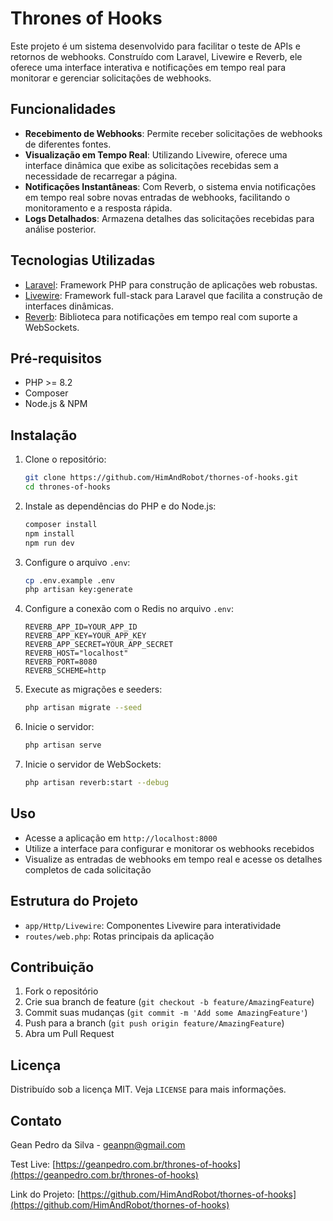 # Thrones of Hooks

Este projeto é um sistema desenvolvido para facilitar o teste de APIs e retornos de webhooks. Construído com Laravel, Livewire e Reverb, ele oferece uma interface interativa e notificações em tempo real para monitorar e gerenciar solicitações de webhooks.

## Funcionalidades

- **Recebimento de Webhooks**: Permite receber solicitações de webhooks de diferentes fontes.
- **Visualização em Tempo Real**: Utilizando Livewire, oferece uma interface dinâmica que exibe as solicitações recebidas sem a necessidade de recarregar a página.
- **Notificações Instantâneas**: Com Reverb, o sistema envia notificações em tempo real sobre novas entradas de webhooks, facilitando o monitoramento e a resposta rápida.
- **Logs Detalhados**: Armazena detalhes das solicitações recebidas para análise posterior.

## Tecnologias Utilizadas

- [Laravel](https://laravel.com/): Framework PHP para construção de aplicações web robustas.
- [Livewire](https://laravel-livewire.com/): Framework full-stack para Laravel que facilita a construção de interfaces dinâmicas.
- [Reverb](https://reverb.laravel.com/): Biblioteca para notificações em tempo real com suporte a WebSockets.

## Pré-requisitos

- PHP >= 8.2
- Composer
- Node.js & NPM

## Instalação

1. Clone o repositório:
    ```sh
    git clone https://github.com/HimAndRobot/thornes-of-hooks.git
    cd thrones-of-hooks
    ```

2. Instale as dependências do PHP e do Node.js:
    ```sh
    composer install
    npm install
    npm run dev
    ```

3. Configure o arquivo `.env`:
    ```sh
    cp .env.example .env
    php artisan key:generate
    ```

4. Configure a conexão com o Redis no arquivo `.env`:
    ```dotenv
    REVERB_APP_ID=YOUR_APP_ID
    REVERB_APP_KEY=YOUR_APP_KEY
    REVERB_APP_SECRET=YOUR_APP_SECRET
    REVERB_HOST="localhost"
    REVERB_PORT=8080
    REVERB_SCHEME=http
    ```

5. Execute as migrações e seeders:
    ```sh
    php artisan migrate --seed
    ```

6. Inicie o servidor:
    ```sh
    php artisan serve
    ```

7. Inicie o servidor de WebSockets:
    ```sh
    php artisan reverb:start --debug
    ```

## Uso

- Acesse a aplicação em `http://localhost:8000`
- Utilize a interface para configurar e monitorar os webhooks recebidos
- Visualize as entradas de webhooks em tempo real e acesse os detalhes completos de cada solicitação

## Estrutura do Projeto

- `app/Http/Livewire`: Componentes Livewire para interatividade
- `routes/web.php`: Rotas principais da aplicação

## Contribuição

1. Fork o repositório
2. Crie sua branch de feature (`git checkout -b feature/AmazingFeature`)
3. Commit suas mudanças (`git commit -m 'Add some AmazingFeature'`)
4. Push para a branch (`git push origin feature/AmazingFeature`)
5. Abra um Pull Request

## Licença

Distribuído sob a licença MIT. Veja `LICENSE` para mais informações.

## Contato

Gean Pedro da Silva - geanpn@gmail.com

Test Live: [https://geanpedro.com.br/thrones-of-hooks](https://geanpedro.com.br/thrones-of-hooks)

Link do Projeto: [https://github.com/HimAndRobot/thornes-of-hooks](https://github.com/HimAndRobot/thornes-of-hooks)
